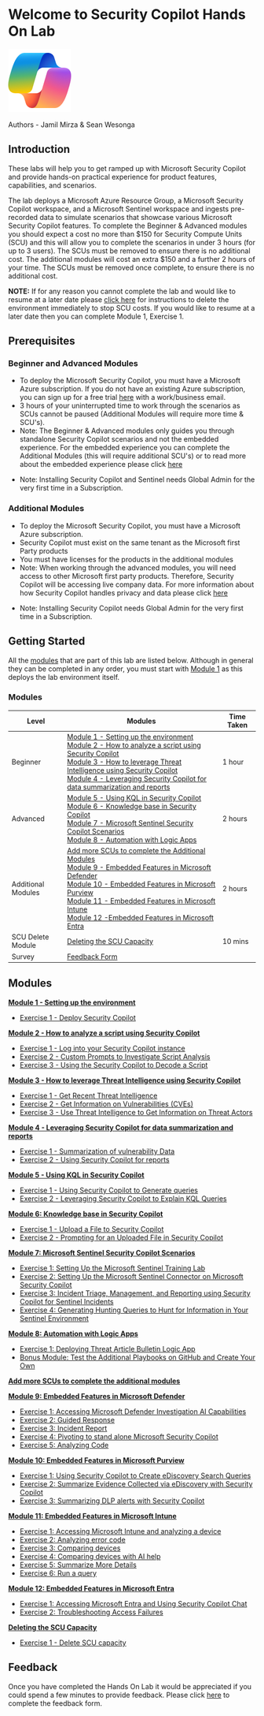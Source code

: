 # Welcome to Security Copilot Hands On Lab

![Security CoPilot Logo](https://github.com/Azure/Copilot-For-Security/blob/main/Images/ic_fluent_copilot_64_64%402x.png)

Authors - Jamil Mirza & Sean Wesonga
## Introduction

These labs will help you to get ramped up with Microsoft Security Copilot and provide hands-on practical experience for product features, capabilities, and scenarios.

The lab deploys a Microsoft Azure Resource Group, a Microsoft Security Copilot workspace, and a Microsoft Sentinel workspace and ingests pre-recorded data to simulate scenarios that showcase various Microsoft Security Copilot features. To complete the Beginner & Advanced modules you should expect a cost no more than $150 for Security Compute Units (SCU) and this will allow you to complete the scenarios in under 3 hours (for up to 3 users). The SCUs must be removed to ensure there is no additional cost. The additional modules will cost an extra $150 and a further 2 hours of your time. The SCUs must be removed once complete, to ensure there is no additional cost.

**NOTE:** If for any reason you cannot complete the lab and would like to resume at a later date please [click here](Modules/Deleting-SCU.md#exercise-1---delete-scu-capacity) for instructions to delete the environment immediately to stop SCU costs. If you would like to resume at a later date then you can complete Module 1, Exercise 1.

## Prerequisites 
### Beginner and Advanced Modules
- To deploy the Microsoft Security Copilot, you must have a Microsoft Azure subscription. If you do not have an existing Azure subscription, you can sign up for a free trial [here](https://azure.microsoft.com/free/) with a work/business email.
- 3 hours of your uninterrupted time to work through the scenarios as SCUs cannot be paused (Additional Modules will require more time & SCU's).
- Note: The Beginner & Advanced modules only guides you through standalone Security Copilot scenarios and not the embedded experience. For the embedded experience you can complete the Additional Modules (this will require additional SCU's) or to read more about the embedded experience please click [here](https://learn.microsoft.com/en-us/copilot/security/experiences-security-copilot)
<!--- - Permissions to create a resource group in your Azure subscription --->
- Note: Installing Security Copilot and Sentinel needs Global Admin for the very first time in a Subscription.

### Additional Modules
- To deploy the Microsoft Security Copilot, you must have a Microsoft Azure subscription.
- Security Copilot must exist on the same tenant as the Microsoft first Party products  
- You must have licenses for the products in the additional modules
- Note: When working through the advanced modules, you will need access to other Microsoft first party products. Therefore, Security Copilot will be accessing live company data. For more information about how Security Copilot handles privacy and data please click [here](https://learn.microsoft.com/en-us/copilot/security/privacy-data-security)
<!--- - Permissions to create a resource group in your Azure subscription --->
- Note: Installing Security Copilot needs Global Admin for the very first time in a Subscription.
## Getting Started

All the [modules](Modules) that are part of this lab are listed below. Although in general they can be completed in any order, you must start with [Module 1](Modules/Module-1-Setting-up-the-environment.md) as this deploys the lab environment itself.

### Modules

| Level    | Modules | Time Taken |
|----------|---------|------------|
| Beginner | [Module 1 - Setting up the environment](Modules/Module-1-Setting-up-the-environment.md) <br> [Module 2 - How to analyze a script using Security Copilot](Modules/Module-2-Script-analysis.md) <br> [Module 3 - How to leverage Threat Intelligence using Security Copilot](Modules/Module-3-Threat-intelligence-scenarios.md) <br> [Module 4 - Leveraging Security Copilot for data summarization and reports](Modules/Module-4-Summarization-of-data.md) | 1 hour |
| Advanced | [Module 5 - Using KQL in Security Copilot](Modules/Module-5-Generating-KQL-queries.md) <br> [Module 6 - Knowledge base in Security Copilot](Modules/Module-6-Knowledge-base-in-Copilot-for-Security.md) <br> [Module 7 - Microsoft Sentinel Security Copilot Scenarios](Modules/Module-7-Microsoft-Sentinel-Copilot-For-Security-Scenarios.md) <br> [Module 8 - Automation with Logic Apps](Modules/Module-8-Automation-with-Logic-Apps.md) <br>  | 2 hours |
| Additional Modules | [Add more SCUs to complete the Additional Modules](Modules/AdditionalSCUs.md) <br> [Module 9 - Embedded Features in Microsoft Defender](Modules/Module-9-Embedded-Features-in-Microsoft-Defender.md) <br> [Module 10 - Embedded Features in Microsoft Purview](Modules/Module-10-eDiscovery-Search-in-Microsoft-Purview.md) <br> [Module 11 - Embedded Features in Microsoft Intune](Modules/Module-11-Embedded-Features-in-Microsoft-Intune.md) <br> [Module 12 -Embedded Features in Microsoft Entra](Modules/Module-12-Embedded-Features-in-Microsoft-Entra.md) <br>  | 2 hours |
| SCU Delete Module | [Deleting the SCU Capacity](Modules/Deleting-SCU.md) | 10 mins
| Survey | [Feedback Form](https://forms.office.com/r/UbeFd7uuBc)

## Modules

[**Module 1 - Setting up the environment**](Modules/Module-1-Setting-up-the-environment.md)
- [Exercise 1 - Deploy Security Copilot](Modules/Module-1-Setting-up-the-environment.md#exercise-1-deploy-copilot-for-security)
<!--- - [Exercise 2 - Deploy the SCU timer Logic App](Modules/Module-1-Setting-up-the-environment.md#exercise-2-deploy-the-scu-timer-logic-app) (**NOTE:** This step is important to make sure the SCUs are automatically removed after 3 hours, so you won't incur any additional costs.)--->


[**Module 2 - How to analyze a script using Security Copilot**](Modules/Module-2-Script-analysis.md)
- [Exercise 1 - Log into your Security Copilot instance](Modules/Module-2-Script-analysis.md#exercise-1--using-the-script-analysis-promptbook)
- [Exercise 2 - Custom Prompts to Investigate Script Analysis](Modules/Module-2-Script-analysis.md#exercise-2-custom-prompts-to-investigate-script-analysis)
- [Exercise 3 - Using the Security Copilot to Decode a Script](Modules/Module-2-Script-analysis.md#exercise-3--using-the-copilot-for-security-to-decode-a-script)

[**Module 3 - How to leverage Threat Intelligence using Security Copilot**](Modules/Module-3-Threat-intelligence-scenarios.md)
- [Exercise 1 - Get Recent Threat Intelligence](Modules/Module-3-Threat-intelligence-scenarios.md#exercise-1-get-recent-threat-intelligence)
- [Exercise 2 - Get Information on Vulnerabilities (CVEs)](Modules/Module-3-Threat-intelligence-scenarios.md#exercise-2-get-information-on-vulnerabilities-cves)
- [Exercise 3 - Use Threat Intelligence to Get Information on Threat Actors](Modules/Module-3-Threat-intelligence-scenarios.md#exercise-3-use-threat-intelligence-to-get-information-on-threat-actors)

[**Module 4 - Leveraging Security Copilot for data summarization and reports**](Modules/Module-4-Summarization-of-data.md)
- [Exercise 1 - Summarization of vulnerability Data](Modules/Module-4-Summarization-of-data.md#exercise-1---summarization-of-vulnerability-data)
- [Exercise 2 - Using Security Copilot for reports](Modules/Module-4-Summarization-of-data.md#exercise-2---using-copilot-for-security-for-reports)

[**Module 5 - Using KQL in Security Copilot**](Modules/Module-5-Generating-KQL-queries.md)
- [Exercise 1 - Using Security Copilot to Generate queries](Modules/Module-5-Generating-KQL-queries.md#exercise-1-using-copilot-for-security-to-generate-queries)
- [Exercise 2 - Leveraging Security Copilot to Explain KQL Queries](Modules/Module-5-Generating-KQL-queries.md#exercise-2-leveraging-copilot-for-security-to-explain-kql-queries)

[**Module 6: Knowledge base in Security Copilot**](Modules/Module-6-Knowledge-base-in-Copilot-for-Security.md)
- [Exercise 1 - Upload a File to Security Copilot](Modules/Module-6-Knowledge-base-in-Copilot-for-Security.md#exercise-1-upload-a-file-to-copilot-for-security)
- [Exercise 2 - Prompting for an Uploaded File in Security Copilot](Modules/Module-6-Knowledge-base-in-Copilot-for-Security.md#exercise-2-prompting-for-an-uploaded-file-in-copilot-for-security)

[**Module 7: Microsoft Sentinel Security Copilot Scenarios**](Modules/Module-7-Microsoft-Sentinel-Copilot-For-Security-Scenarios.md)
- [Exercise 1: Setting Up the Microsoft Sentinel Training Lab](Modules/Module-7-Microsoft-Sentinel-Copilot-For-Security-Scenarios.md#exercise-1-setting-up-the-microsoft-sentinel-training-lab)
- [Exercise 2: Setting Up the Microsoft Sentinel Connector on Microsoft Security Copilot](Modules/Module-7-Microsoft-Sentinel-Copilot-For-Security-Scenarios.md#exercise-2-setting-up-the-microsoft-sentinel-connector-on-microsoft-copilot-for-security)
- [Exercise 3: Incident Triage, Management, and Reporting using Security Copilot for Sentinel Incidents](Modules/Module-7-Microsoft-Sentinel-Copilot-For-Security-Scenarios.md#exercise-3-incident-triage--management-and-reporting-using-copilot-for-security-for-sentinel-incidents)
- [Exercise 4: Generating Hunting Queries to Hunt for Information in Your Sentinel Environment](Modules/Module-7-Microsoft-Sentinel-Copilot-For-Security-Scenarios.md#exercise-4-generating-hunting-queries-to-hunt-for-information-in-your-sentinel-evironment)

[**Module 8: Automation with Logic Apps**](Modules/Module-8-Automation-with-Logic-Apps.md)
- [Exercise 1: Deploying Threat Article Bulletin Logic App](Modules/Module-8-Automation-with-Logic-Apps.md#exercise-1-deploying-threat-article-bulletin-logic-app)
- [Bonus Module: Test the Additional Playbooks on GitHub and Create Your Own](Modules/Module-8-Automation-with-Logic-Apps.md#bonus-module-test-the-additional-playbooks-on-github-and-create-your-own)

[**Add more SCUs to complete the additional modules**](Modules/AdditionalSCUs)

[**Module 9: Embedded Features in Microsoft Defender**](Modules/Module-9-Embedded-Features-in-Microsoft-Defender.md)
- [Exercise 1: Accessing Microsoft Defender Investigation AI Capabilities](Modules/Module-9-Embedded-Features-in-Microsoft-Defender.md#exercise-1-accessing-microsoft-defender-investigation-ai-capabilities)
- [Exercise 2: Guided Response](Modules/Module-9-Embedded-Features-in-Microsoft-Defender.md#exercise-2-guided-response)
- [Exercise 3: Incident Report](Modules/Module-9-Embedded-Features-in-Microsoft-Defender.md#exercise-3-incident-report-)
- [Exercise 4: Pivoting to stand alone Microsoft Security Copilot](Modules/Module-9-Embedded-Features-in-Microsoft-Defender.md#exercise-4-pivoting-to-stand-alone-microsoft-security-copilot-)
- [Exercise 5: Analyzing Code](Modules/Module-9-Embedded-Features-in-Microsoft-Defender.md#exercise-5-analyzing-code-)

[**Module 10: Embedded Features in Microsoft Purview**](Modules/Module-10-eDiscovery-Search-in-Microsoft-Purview.md)
- [Exercise 1: Using Security Copilot to Create eDiscovery Search Queries](Modules/Module-10-eDiscovery-Search-in-Microsoft-Purview.md#exercise-1-using-security-copilot-to-create-ediscovery-search-queries)
- [Exercise 2: Summarize Evidence Collected via eDiscovery with Security Copilot](Modules/Module-10-eDiscovery-Search-in-Microsoft-Purview.md#exercise-2-summarize-evidence-collected-via-ediscovery-with-security-copilot)
- [Exercise 3: Summarizing DLP alerts with Security Copilot](Modules/Module-10-eDiscovery-Search-in-Microsoft-Purview.md#exercise-3-summarizing-dlp-alerts-with-security-copilot)

[**Module 11: Embedded Features in Microsoft Intune**](Modules/Module-11-Embedded-Features-in-Microsoft-Intune.md)
- [Exercise 1: Accessing Microsoft Intune and analyzing a device](Modules/Module-11-Embedded-Features-in-Microsoft-Intune.md#exercise-1-accessing-microsoft-intune-and-analyzing-a-device)
- [Exercise 2: Analyzing error code](Modules/Module-11-Embedded-Features-in-Microsoft-Intune.md#exercise-2-analyzing-error-code)
- [Exercise 3: Comparing devices](Modules/Module-11-Embedded-Features-in-Microsoft-Intune.md#exercise-3-comparing-devices)
- [Exercise 4: Comparing devices with AI help](Modules/Module-11-Embedded-Features-in-Microsoft-Intune.md#exercise-4-comparing-devices-with-ai-help)
- [Exercise 5: Summarize More Details](Modules/Module-11-Embedded-Features-in-Microsoft-Intune.md#exercise-5-summarize-more-details)
- [Exercise 6: Run a query](Modules/Module-11-Embedded-Features-in-Microsoft-Intune.md#exercise-6-run-a-query)

[**Module 12: Embedded Features in Microsoft Entra**](Modules/Module-12-Embedded-Features-in-Microsoft-Entra.md)
- [Exercise 1: Accessing Microsoft Entra and Using Security Copilot Chat](Modules/Module-12-Embedded-Features-in-Microsoft-Entra.md#exercise-1-accessing-microsoft-entra-and-using-security-copilot-chat)
- [Exercise 2: Troubleshooting Access Failures](Modules/Module-12-Embedded-Features-in-Microsoft-Entra.md#exercise-2-troubleshooting-access-failures)

[**Deleting the SCU Capacity**](Modules/Deleting-SCU.md)
- [Exercise 1 - Delete SCU capacity](Modules/Deleting-SCU.md#exercise-1---delete-scu-capacity)

## Feedback
Once you have completed the Hands On Lab it would be appreciated if you could spend a few minutes to provide feedback. Please click [here](https://forms.office.com/r/UbeFd7uuBc) to complete the feedback form.

